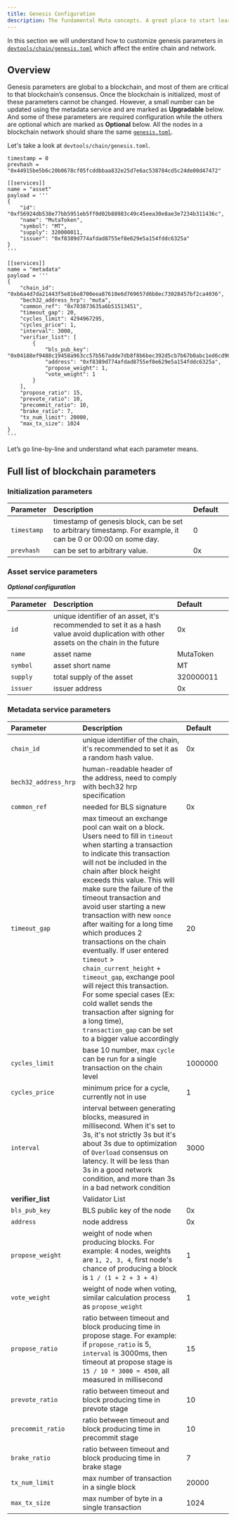 ```yaml
---
title: Genesis Configuration
description: The fundamental Muta concepts. A great place to start learning about Muta.
---
```


In this section we will understand how to customize genesis parameters in [`devtools/chain/genesis.toml`][genesis.toml] which affect the entire chain and network. 

## Overview

Genesis parameters are global to a blockchain, and most of them are critical to that blockchain’s consensus. Once the blockchain is initialized, most of these parameters cannot be changed. However, a small number can be updated using the metadata service and are marked as **Upgradable** below. And some of these parameters are required configuration while the others are optional which are marked as **Optional** below. All the nodes in a blockchain network should share the same [`genesis.toml`][genesis.toml].

Let's take a look at `devtools/chain/genesis.toml`.

```
timestamp = 0
prevhash = "0x44915be5b6c20b0678cf05fcddbbaa832e25d7e6ac538784cd5c24de00d47472"

[[services]]
name = "asset"
payload = '''
{
    "id": "0xf56924db538e77bb5951eb5ff0d02b88983c49c45eea30e8ae3e7234b311436c",
    "name": "MutaToken",
    "symbol": "MT",
    "supply": 320000011,
    "issuer": "0xf8389d774afdad8755ef8e629e5a154fddc6325a"
}
'''

[[services]]
name = "metadata"
payload = '''
{
    "chain_id": "0xb6a4d7da21443f5e816e8700eea87610e6d769657d6b8ec73028457bf2ca4036",
    "bech32_address_hrp": "muta",
    "common_ref": "0x703873635a6b51513451",
    "timeout_gap": 20,
    "cycles_limit": 4294967295,
    "cycles_price": 1,
    "interval": 3000,
    "verifier_list": [
        {
            "bls_pub_key": "0x04188ef9488c19458a963cc57b567adde7db8f8b6bec392d5cb7b67b0abc1ed6cd966edc451f6ac2ef38079460eb965e890d1f576e4039a20467820237cda753f07a8b8febae1ec052190973a1bcf00690ea8fc0168b3fbbccd1c4e402eda5ef22",
            "address": "0xf8389d774afdad8755ef8e629e5a154fddc6325a",
            "propose_weight": 1,
            "vote_weight": 1
        }
    ],
    "propose_ratio": 15,
    "prevote_ratio": 10,
    "precommit_ratio": 10,
    "brake_ratio": 7,
    "tx_num_limit": 20000,
    "max_tx_size": 1024
}
'''
```
Let’s go line-by-line and understand what each parameter means.

## Full list of blockchain parameters

### Initialization parameters

| Parameter     | Description                                                                                                   |Default   |   |
|:--------------|:--------------------------------------------------------------------------------------------------------------|:---      |:--|
| `timestamp`   | timestamp of genesis block, can be set to arbitrary timestamp. For example, it can be 0 or 00:00 on some day. |0         |   |
| `prevhash`    | can be set to arbitrary value.                                                                                |0x        |   |

### Asset service parameters

***Optional configuration***

| Parameter     | Description                                                                                                   |Default   ||
|:--------------|:-------------------------------------------------------------------------------|:---      |:--   |
| `id`          | unique identifier of an asset, it's recommended to set it as a hash value avoid duplication with other assets on the chain in the future                    |0x          ||
| `name`        | asset name                                                                                                       |   MutaToken   ||
| `symbol`      | asset short name                                                                                                       |  MT        ||
| `supply`      | total supply of the asset                                                                                              |  320000011        ||
| `issuer`      | issuer address                                                                                                       | 0x          ||

### Metadata service parameters

| Parameter     | Description                                                                                                   |Default   |  |
|:--------------|:--------------------------------------------------------------------------------------------------------------|:---      |:--- |
| `chain_id`    | unique identifier of the chain, it's recommended to set it as a random hash value.                            |   0x       |  |
| `bech32_address_hrp`    | human-readable header of the address, need to comply with bech32 hrp specification                                |          |  |
| `common_ref`  | needed for BLS signature                                                                                        |   0x      |  |
| `timeout_gap` | max timeout an exchange pool can wait on a block. Users need to fill in `timeout` when starting a transaction to indicate this transaction will not be included in the chain after block height exceeds this value. This will make sure the failure of the timeout transaction and avoid user starting a new transaction with new `nonce` after waiting for a long time which produces 2 transactions on the chain eventually. If user entered `timeout` > `chain_current_height` + `timeout_gap`, exchange pool will reject this transaction. For some special cases (Ex: cold wallet sends the transaction after signing for a long time), `transaction_gap` can be set to a bigger value accordingly                     | 20   |  |
| `cycles_limit`| base 10 number, max `cycle` can be run for a single transaction on the chain level                              |  1000000 |  |
| `cycles_price`| minimum price for a cycle, currently not in use                                                           |   1      |  |
| `interval`    | interval between generating blocks, measured in millisecond. When it's set to 3s, it's not strictly 3s but it's about 3s due to optimization of `Overload` consensus on latency. It will be less than 3s in a good network condition, and more than 3s in a bad network condition |  3000  | |
| **verifier_list**   |     Validator List                                                                                                      |         |  |
| `bls_pub_key` | BLS public key of the node                                                                                        |  0x      |   |
| `address`     | node address                                                                                       |     0x           |  |
| `propose_weight` | weight of node when producing blocks. For example: 4 nodes, weights are `1, 2, 3, 4`, first node's chance of producing a block is `1 / (1 + 2 + 3 + 4)`  |1        |  |
| `vote_weight` | weight of node when voting, similar calculation process as `propose_weight`                                           |1        |  |
| `propose_ratio` | ratio between timeout and block producing time in propose stage. For example: if `propose_ratio` is 5, `interval` is 3000ms, then timeout at propose stage is `15 / 10 * 3000 = 4500`, all measured in millisecond                   |15       |  |
| `prevote_ratio` | ratio between timeout and block producing time in prevote stage                        |10       |  |
| `precommit_ratio`| ratio between timeout and block producing time in precommit stage                                 |10       |  |
| `brake_ratio`    | ratio between timeout and block producing time in brake stage                          |7      |  |
| `tx_num_limit`   | max number of transaction in a single block                                                       |20000      |  |
| `max_tx_size`    | max number of byte in a single transaction                                                |1024      |  |

[genesis.toml]: https://github.com/nervosnetwork/muta/blob/master/devtools/chain/genesis.toml
